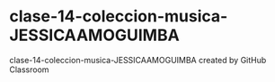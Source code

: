 # clase-14-coleccion-musica-JESSICAAMOGUIMBA
clase-14-coleccion-musica-JESSICAAMOGUIMBA created by GitHub Classroom
